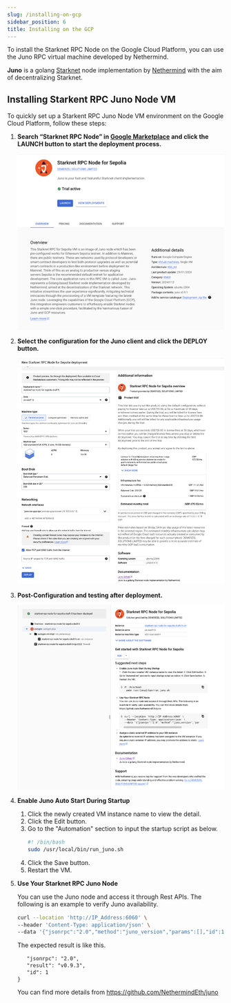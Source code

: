 ```yaml
---
slug: /installing-on-gcp
sidebar_position: 6
title: Installing on the GCP
---
```


To install the Starknet RPC Node on the Google Cloud Platform, you can use the Juno RPC virtual machine developed by Nethermind.

**Juno** is a golang [Starknet](https://starknet.io/) node implementation by [Nethermind](https://nethermind.io/) with the aim of decentralizing Starknet.

## Installing Starkent RPC Juno Node VM

To quickly set up a Starkent RPC Juno Node VM environment on the Google Cloud Platform, follow these steps:

1. **Search “Starknet RPC Node” in [Google Marketplace](https://console.cloud.google.com/marketplace) and click the LAUNCH button to start the deployment process.**
   
   ![step1](../static/img/installing_on_gcp/step1.png)

2. **Select the configuration for the Juno client and click the DEPLOY button.**
   
   ![step2](../static/img/installing_on_gcp/step2.png)
   
3. **Post-Configuration and testing after deployment.**
   
   ![step3](../static/img/installing_on_gcp/step3.png)
   
4. **Enable Juno Auto Start During Startup**
   1. Click the newly created VM instance name to view the detail.
   2. Click the Edit button.
   3. Go to the "Automation" section to input the startup script as below.
      ```bash
      #! /bin/bash
      sudo /usr/local/bin/run_juno.sh
      ```
   4. Click the Save button.
   5. Restart the VM.


5. **Use Your Starknet RPC Juno Node**
   
   You can use the Juno node and access it through Rest APIs. The following is an example to verify Juno availability.
   
   ```bash
   curl --location 'http://IP_Address:6060' \
   --header 'Content-Type: application/json' \
   --data '{"jsonrpc":"2.0","method":"juno_version","params":[],"id":1}'
   ```

   The expected result is like this.

   ```{
      "jsonrpc": "2.0",
      "result": "v0.9.3",
      "id": 1
   }
   ```
   You can find more details from https://github.com/NethermindEth/juno
